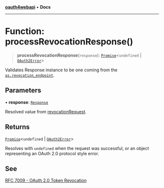 [**oauth4webapi**](../README.md) • **Docs**

***

# Function: processRevocationResponse()

> **processRevocationResponse**(`response`): [`Promise`](https://developer.mozilla.org/docs/Web/JavaScript/Reference/Global_Objects/Promise)\<`undefined` \| [`OAuth2Error`](../interfaces/OAuth2Error.md)\>

Validates Response instance to be one coming from the
[`as.revocation_endpoint`](../interfaces/AuthorizationServer.md#revocation_endpoint).

## Parameters

• **response**: [`Response`](https://developer.mozilla.org/docs/Web/API/Response)

Resolved value from [revocationRequest](revocationRequest.md).

## Returns

[`Promise`](https://developer.mozilla.org/docs/Web/JavaScript/Reference/Global_Objects/Promise)\<`undefined` \| [`OAuth2Error`](../interfaces/OAuth2Error.md)\>

Resolves with `undefined` when the request was successful, or an object representing an
  OAuth 2.0 protocol style error.

## See

[RFC 7009 - OAuth 2.0 Token Revocation](https://www.rfc-editor.org/rfc/rfc7009.html#section-2)
